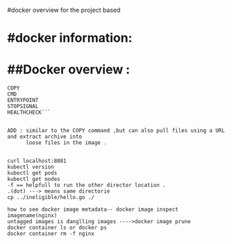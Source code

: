 #docker overview for the project based


#docker information:
=============================================
##Docker overview :
=============================
```ADD 
COPY 
CMD 
ENTRYPOINT 
STOPSIGNAL
HEALTHCHECK```


ADD : similar to the COPY command ,but can also pull files using a URL and extract archive into 
      loose files in the image .
	  
	  
curl localhost:8081
kubectl version
kubectl get pods
kubectl get nodes
-f == helpfull to run the other director location .
.(dot) ---> means same directorie
cp ../ineligible/hello.go ./

how to see docker image metadata-- docker image inspect imagename(nginx)
untagged images is danglling images ---->docker image prune 
docker container ls or docker ps
docker container rm -f nginx



